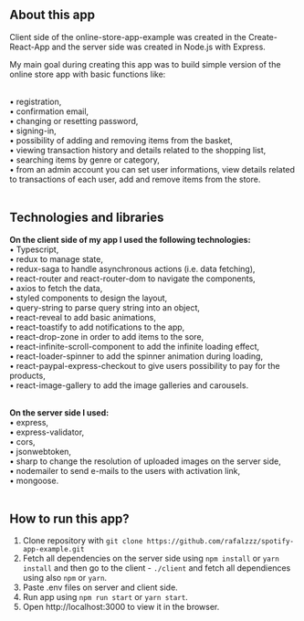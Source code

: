 ## About this app

Client side of the online-store-app-example was created in the Create-React-App and the server side was created in Node.js with Express.

My main goal during creating this app was to build simple version of the online store app with basic functions like: <br /><br />

• registration,<br />
• confirmation email,<br />
• changing or resetting password,<br />
• signing-in,<br />
• possibility of adding and removing items from the basket,<br />
• viewing transaction history and details related to the shopping list,<br />
• searching items by genre or category,<br />
• from an admin account you can set user informations, view details related to transactions of each user, add and remove items from the store.<br />
<br />

## Technologies and libraries

**On the client side of my app I used the following technologies:**<br />
• Typescript,<br />
• redux to manage state,<br />
• redux-saga to handle asynchronous actions (i.e. data fetching),<br />
• react-router and react-router-dom to navigate the components,<br />
• axios to fetch the data,<br />
• styled components to design the layout,<br />
• query-string to parse query string into an object,<br />
• react-reveal to add basic animations,<br />
• react-toastify to add notifications to the app,<br />
• react-drop-zone in order to add items to the sore,<br />
• react-infinite-scroll-component to add the infinite loading effect,<br />
• react-loader-spinner to add the spinner animation during loading,<br />
• react-paypal-express-checkout to give users possibility to pay for the products,<br />
• react-image-gallery to add the image galleries and carousels.<br />
<br />

**On the server side I used:**<br />
• express,<br />
• express-validator,<br />
• cors,<br />
• jsonwebtoken,<br />
• sharp to change the resolution of uploaded images on the server side,<br />
• nodemailer to send e-mails to the users with activation link,<br />
• mongoose.<br />
<br />

## How to run this app?
1. Clone repository with `git clone https://github.com/rafalzzz/spotify-app-example.git`<br />
2. Fetch all dependencies on the server side using `npm install` or `yarn install` and then go to the client - `./client` and fetch all dependiences using also `npm` or `yarn`.<br />
3. Paste .env files on server and client side.<br />
4. Run app using `npm run start` or `yarn start`.<br />
5. Open http://localhost:3000 to view it in the browser.<br />
